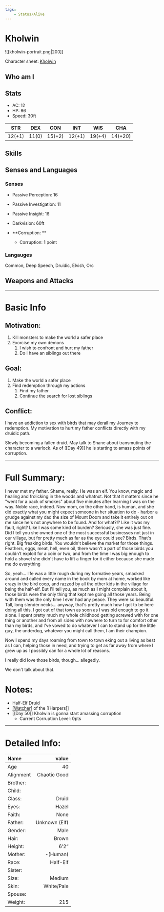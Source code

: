 ```yaml
---
tags:
    - Status/Alive
---
```


# Kholwin
![[kholwin-portrait.png|200]]

Character sheet: [Kholwin](https://www.dndbeyond.com/characters/25408582)

## Who am I

## Stats
- AC: 12
- HP: 66
- Speed: 30ft

| STR | DEX | CON | INT | WIS | CHA|
| ---- | ---- | ---- | ---- | ---- | ---- |
| 12(+1) | 11(0) | 15(+2) | 12(+1) | 19(+4) | 14(+20) |

## Skills

## Senses and Languages
### Senses
- Passive Perception: 16  
- Passive Investigation: 11  
- Passive Insight: 16  
- Darkvision: 60ft  


- **Corruption: **
    - Corruption: 1 point

### Langauges
Common, Deep Speech, Druidic, Elvish, Orc

## Weapons and Attacks
___
# Basic Info

## Motivation: 
1. Kill monsters to make the world a safer place
2. Exorcise my own demons
	1. I wish to confront and hurt my father
	2. Do I have an siblings out there

## Goal:
1. Make the world a safer place
2. Find redemption through my actions
	1. Find my father
	2. Continue the search for lost siblings

## Conflict:
I have an addiction to sex with birds that may derail my Journey to redemption. My motivation to hurt my father conflicts directly with my druidic path.

Slowly becoming a fallen druid. May talk to Shane about transmuting the character to a warlock. As of [[Day 49]] he is starting to amass points of corruption.

___
# Full Summary:
I never met my father. Shame, really. He was an elf. You know, magic and healing and frolicking in the woods and whatnot. Not that it matters since he "went for a pack of smokes" about five minutes after learning I was on the way. Noble race, indeed. Now mom, on the other hand, is human, and she did exactly what you might expect someone in her situation to do - harbor a grudge against my dad the size of Mount Doom and take it entirely out on me since he's not anywhere to be found. And for what?!? Like it was my fault, right? Like I was some kind of burden? Seriously, she was just fine. Did I tell you she owned one of the most successful businesses not just in our village, but for pretty much as far as the eye could see? Birds. That's right. Big freaking birds. You wouldn't believe the market for those things. Feathers, eggs, meat, hell, even oil, there wasn't a part of those birds you couldn't exploit for a coin or two, and from the time I was big enough to hold a shovel she didn't have to lift a finger for it either because she made me do everything

So, yeah... life was a little rough during my formative years, smacked around and called every name in the book by mom at home, worked like crazy in the bird coop, and razzed by all the other kids in the village for being the half-elf. But I'll tell you, as much as I might complain about it, those birds were the only thing that kept me going all those years. Being with them was the only time I ever had any peace. They were so beautiful. Tall, long slender necks... anyway, that's pretty much how I got to be here doing all this. I got out of that town as soon as I was old enough to go it alone. I spent pretty much my whole childhood getting screwed with for one thing or another and from all sides with nowhere to turn to for comfort other than my birds, and I've vowed to do whatever I can to stand up for the little guy, the underdog, whatever you might call them, I am their champion.

Now I spend my days roaming from town to town eking out a living as best as I can, helping those in need, and trying to get as far away from where I grew up as I possibly can for a whole lot of reasons.

I really did love those birds, though... allegedly.

We don't talk about that.

# Notes:
- Half-Elf Druid
- [[Watcher]](Member) of the [[Harpers]]
- [[Day 50]] Kholwin is gonna start amassing corruption
  - Current Corruption Level: 0pts

___
# Detailed Info:
Name|value
:-----|-----:
Age|40
Alignment|Chaotic Good
Brother:|
Child:|
Class:|Druid
Eyes:|Hazel
Faith:|None
Father:|Unknown (Elf)
Gender:|Male
Hair:|Brown
Height:|6’2”
Mother:|-(Human)
Race:|Half-Elf
Sister:|
Size:|Medium
Skin:|White/Pale
Spouse:|
Weight:|215